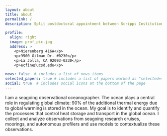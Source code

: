 ```yaml
---
layout: about
title: about
permalink: /
description: Split postdoctoral appointment between Scripps Institution of Oceanography and Woods Hole Oceanographic Institution.

profile:
  align: right
  image: prof_pic.jpg
  address: >
    <p>Nierenberg 416A</p>
    <p>9500 Gilman Dr. #0230</p>
    <p>La Jolla, CA 92093-0230</p>
    <p>ecfine@ucsd.edu</p>

news: false  # includes a list of news items
selected_papers: true # includes a list of papers marked as "selected={true}"
social: true  # includes social icons at the bottom of the page
---
```


I am a seagoing observational oceanographer. The ocean plays a central role in regulating global climate: 90% of the additional thermal energy due to global warming is stored in the ocean. My goal is to identify and quantify the processes that control heat storage and transport in the global ocean. I collect and analyze observations from seagoing research cruises, moorings, and autonomous profilers and use models to contextualize these observations.

